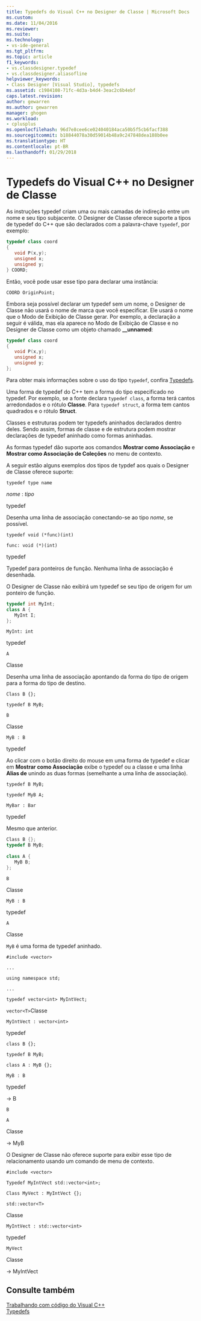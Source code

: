 ```yaml
---
title: Typedefs do Visual C++ no Designer de Classe | Microsoft Docs
ms.custom: 
ms.date: 11/04/2016
ms.reviewer: 
ms.suite: 
ms.technology:
- vs-ide-general
ms.tgt_pltfrm: 
ms.topic: article
f1_keywords:
- vs.classdesigner.typedef
- vs.classdesigner.aliasofline
helpviewer_keywords:
- Class Designer [Visual Studio], typedefs
ms.assetid: c1984108-71fc-4d3a-b4d4-3eac2c6b4ebf
caps.latest.revision: 
author: gewarren
ms.author: gewarren
manager: ghogen
ms.workload:
- cplusplus
ms.openlocfilehash: 96d7e8cee6ce024040184aca50b5f5cb6facf388
ms.sourcegitcommit: b18844078a30d59014b48a9c247848dea188b0ee
ms.translationtype: HT
ms.contentlocale: pt-BR
ms.lasthandoff: 01/29/2018
---
```

# <a name="visual-c-typedefs-in-class-designer"></a>Typedefs do Visual C++ no Designer de Classe
As instruções typedef criam uma ou mais camadas de indireção entre um nome e seu tipo subjacente. O Designer de Classe oferece suporte a tipos de typedef do C++ que são declarados com a palavra-chave `typedef`, por exemplo:  
  
```cpp
typedef class coord  
{  
   void P(x,y);  
   unsigned x;  
   unsigned y;  
} COORD;  
```  
  
Então, você pode usar esse tipo para declarar uma instância:  
  
`COORD OriginPoint;`  
  
Embora seja possível declarar um typedef sem um nome, o Designer de Classe não usará o nome de marca que você especificar. Ele usará o nome que o Modo de Exibição de Classe gerar. Por exemplo, a declaração a seguir é válida, mas ela aparece no Modo de Exibição de Classe e no Designer de Classe como um objeto chamado **__unnamed**:  
  
```cpp
typedef class coord  
{  
   void P(x,y);  
   unsigned x;  
   unsigned y;  
};  
```

Para obter mais informações sobre o uso do tipo `typedef`, confira [Typedefs](/cpp/aliases-and-typedefs-cpp#typedefs).

Uma forma de typedef do C++ tem a forma do tipo especificado no typedef. Por exemplo, se a fonte declara `typedef class`, a forma terá cantos arredondados e o rótulo **Classe**. Para `typedef struct`, a forma tem cantos quadrados e o rótulo **Struct**.  
  
Classes e estruturas podem ter typedefs aninhados declarados dentro deles. Sendo assim, formas de classe e de estrutura podem mostrar declarações de typedef aninhado como formas aninhadas.  
  
As formas typedef dão suporte aos comandos **Mostrar como Associação** e **Mostrar como Associação de Coleções** no menu de contexto.  
  
A seguir estão alguns exemplos dos tipos de typdef aos quais o Designer de Classe oferece suporte:  
  
`typedef type name`  
  
*nome* : *tipo*  
  
typedef  
  
Desenha uma linha de associação conectando-se ao tipo *nome*, se possível.  
  
`typedef void (*func)(int)`  
  
`func: void (*)(int)`  
  
typedef  
  
Typedef para ponteiros de função. Nenhuma linha de associação é desenhada.  
  
O Designer de Classe não exibirá um typedef se seu tipo de origem for um ponteiro de função.  
  
```cpp
typedef int MyInt;  
class A {  
   MyInt I;  
};  
```  
  
`MyInt: int`  
  
typedef  
  
`A`  
  
Classe  
  
Desenha uma linha de associação apontando da forma do tipo de origem para a forma do tipo de destino.  
  
`Class B {};`  
  
`typedef B MyB;`  
  
`B`  
  
Classe  
  
`MyB : B`  
  
typedef  
  
Ao clicar com o botão direito do mouse em uma forma de typedef e clicar em **Mostrar como Associação** exibe o typedef ou a classe e uma linha **Alias de** unindo as duas formas (semelhante a uma linha de associação).  
  
`typedef B MyB;`  
  
`typedef MyB A;`  
  
`MyBar : Bar`  
  
typedef  
  
Mesmo que anterior.  
  
```cpp
Class B {};  
typedef B MyB;  
  
class A {  
   MyB B;  
};  
```  
  
`B`  
  
Classe  
  
`MyB : B`  
  
typedef  
  
`A`  
  
Classe  
  
`MyB` é uma forma de typedef aninhado.  
  
`#include <vector>`  
  
`...`  
  
`using namespace std;`  
  
`...`  
  
`typedef vector<int> MyIntVect;`  
  
`vector<T>`Classe  
  
`MyIntVect : vector<int>`  
  
typedef  
  
`class B {};`  
  
`typedef B MyB;`  
  
`class A : MyB {};`  
  
`MyB : B`  
  
typedef  
  
-> B  
  
`B`  
  
`A`  
  
Classe  
  
-> MyB  
  
O Designer de Classe não oferece suporte para exibir esse tipo de relacionamento usando um comando de menu de contexto.  
  
`#include <vector>`  
  
`Typedef MyIntVect std::vector<int>;`  
  
`Class MyVect : MyIntVect {};`  
  
`std::vector<T>`  
  
Classe  
  
`MyIntVect : std::vector<int>`  
  
typedef  
  
`MyVect`  
  
Classe  
  
-> MyIntVect  
  
## <a name="see-also"></a>Consulte também

[Trabalhando com código do Visual C++](working-with-visual-cpp-code.md)  
[Typedefs](/cpp/aliases-and-typedefs-cpp#typedefs)